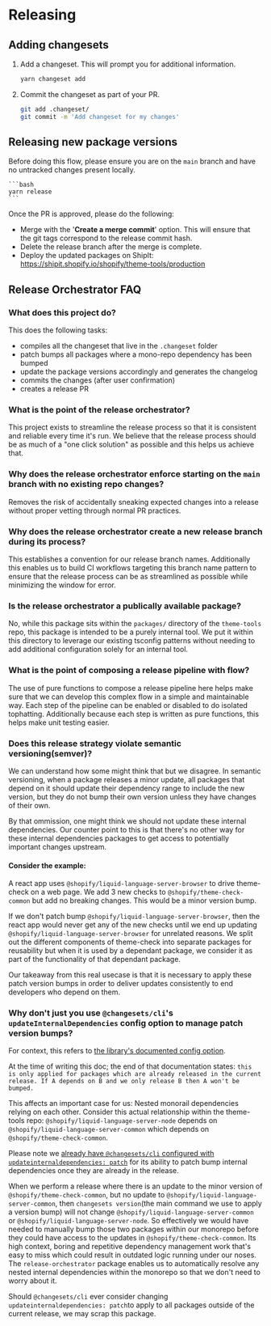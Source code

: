 # Releasing

## Adding changesets

1. Add a changeset. This will prompt you for additional information.

   ```bash
   yarn changeset add
   ```

2. Commit the changeset as part of your PR.

   ```bash
   git add .changeset/
   git commit -m 'Add changeset for my changes'
   ```

## Releasing new package versions
Before doing this flow, please ensure you are on the `main` branch and have no untracked changes present locally.

    ```bash
    yarn release
    ```
Once the PR is approved, please do the following:
 - Merge with the '**Create a merge commit**' option. This will ensure that the git tags correspond to the release commit hash.
 - Delete the release branch after the merge is complete.
 - Deploy the updated packages on ShipIt: https://shipit.shopify.io/shopify/theme-tools/production

## Release Orchestrator FAQ
### What does this project do?
This does the following tasks:
- compiles all the changeset that live in the `.changeset` folder
- patch bumps all packages where a mono-repo dependency has been bumped
- update the package versions accordingly and generates the changelog
- commits the changes (after user confirmation)
- creates a release PR

### What is the point of the release orchestrator?
This project exists to streamline the release process so that it is consistent and reliable every time it's run. We believe that the release process should be as much of a "one click solution" as possible and this helps us achieve that.

### Why does the release orchestrator enforce starting on the `main` branch with no existing repo changes?
Removes the risk of accidentally sneaking expected changes into a release without proper vetting through normal PR practices.

### Why does the release orchestrator create a new release branch during its process?
This establishes a convention for our release branch names. Additionally this enables us to build CI workflows targeting this branch name pattern to ensure that the release process can be as streamlined as possible while minimizing the window for error.

### Is the release orchestrator a publically available package?
No, while this package sits within the `packages/` directory of the `theme-tools` repo, this package is intended to be a purely internal tool. We put it within this directory to leverage our existing tsconfig patterns without needing to add additional configuration solely for an internal tool.

### What is the point of composing a release pipeline with flow?
The use of pure functions to compose a release pipeline here helps make sure that we can develop this complex flow in a simple and maintainable way. Each step of the pipeline can be enabled or disabled to do isolated tophatting. Additionally because each step is written as pure functions, this helps make unit testing easier.

### Does this release strategy violate semantic versioning(semver)?
We can understand how some might think that but we disagree. In semantic versioning, when a package releases a minor update, all packages that depend on it should update their dependency range to include the new version, but they do not bump their own version unless they have changes of their own. 

By that ommission, one might think we should not update these internal dependencies. Our counter point to this is that there's no other way for these internal dependencies packages to get access to potentially important changes upstream. 

#### Consider the example:

A react app uses `@shopify/liquid-language-server-browser` to drive theme-check on a web page.
We add 3 new checks to `@shopify/theme-check-common` but add no breaking changes. This would be a minor version bump.

If we don't patch bump `@shopify/liquid-language-server-browser`, then the react app would never get any of the new checks until we end up updating `@shopify/liquid-language-server-browser` for unrelated reasons. We split out the different components of theme-check into separate packages for reusability but when it is used by a dependant package, we consider it as part of the functionality of that dependant package.

Our takeaway from this real usecase is that it is necessary to apply these patch version bumps in order to deliver updates consistently to end developers who depend on them.

### Why don't just you use `@changesets/cli`'s `updateInternalDependencies` config option to manage patch version bumps?
For context, this refers to [the library's documented config option](https://github.com/changesets/changesets/blob/main/docs/config-file-options.md#updateinternaldependencies).

At the time of writing this doc; the end of that documentation states: `this is only applied for packages which are already released in the current release. If A depends on B and we only release B then A won't be bumped.`

This affects an important case for us: Nested monorail dependencies relying on each other. Consider this actual relationship within the theme-tools repo:
`@shopify/liquid-language-server-node` depends on `@shopify/liquid-language-server-common` which depends on `@shopify/theme-check-common`.

Please note we [already have `@changesets/cli` configured with `updateinternaldependencies: patch`](../.changeset/config.json) for its ability to patch bump internal dependencies once they are already in the release.

When we perform a release where there is an update to the minor version of `@shopify/theme-check-common`, but no update to `@shopify/liquid-language-server-common`, then `changesets version`(the main command we use to apply a version bump) will not change `@shopify/liquid-language-server-common` or `@shopify/liquid-language-server-node`. So effectively we would have needed to manually bump those two packages within our monorepo before they could have access to the updates in `@shopify/theme-check-common`. Its high context, boring and repetitive dependency management work that's easy to miss which could result in outdated logic running under our noses. The `release-orchestrator` package enables us to automatically resolve any nested internal dependencies within the monorepo so that we don't need to worry about it.

Should `@changesets/cli` ever consider changing `updateinternaldependencies: patch`to apply to all packages outside of the current release, we may scrap this package.